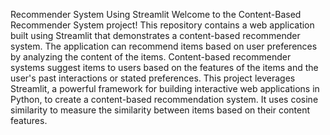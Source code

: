 Recommender System Using Streamlit
Welcome to the Content-Based Recommender System project! This repository contains a web application built using Streamlit that demonstrates a content-based recommender system. The application can recommend items based on user preferences by analyzing the content of the items.
Content-based recommender systems suggest items to users based on the features of the items and the user's past interactions or stated preferences. This project leverages Streamlit, a powerful framework for building interactive web applications in Python, to create a content-based recommendation system. It uses cosine similarity to measure the similarity between items based on their content features.
